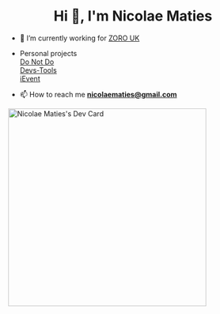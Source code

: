 <h1 align="center">Hi 👋, I'm Nicolae Maties</h1>

- 🔭&nbsp;I’m currently working for [ZORO UK](https://www.zoro.co.uk)

- Personal projects <br /> [Do Not Do](https://www.donotdo.app) <br /> [Devs-Tools](https://www.devs-tools.com) <br /> [iEvent](https://www.ievent.ro)

- 📫&nbsp;How to reach me **nicolaematies@gmail.com**

<a href="https://app.daily.dev/nmaties"><img src="https://api.daily.dev/devcards/beccc9f1a8234bcb8cea0e06abe2d3b6.png?r=8yo" width="400" alt="Nicolae Maties's Dev Card"/></a>
